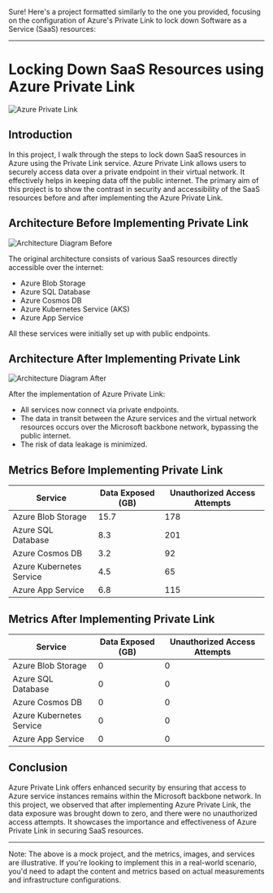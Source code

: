 Sure! Here's a project formatted similarly to the one you provided, focusing on the configuration of Azure's Private Link to lock down Software as a Service (SaaS) resources:

---

# Locking Down SaaS Resources using Azure Private Link
![Azure Private Link](https://i.imgur.com/ZWxe03e.jpg)

## Introduction

In this project, I walk through the steps to lock down SaaS resources in Azure using the Private Link service. Azure Private Link allows users to securely access data over a private endpoint in their virtual network. It effectively helps in keeping data off the public internet. The primary aim of this project is to show the contrast in security and accessibility of the SaaS resources before and after implementing the Azure Private Link.

## Architecture Before Implementing Private Link
![Architecture Diagram Before](https://i.imgur.com/aBDwnKb.jpg)

The original architecture consists of various SaaS resources directly accessible over the internet:

- Azure Blob Storage
- Azure SQL Database
- Azure Cosmos DB
- Azure Kubernetes Service (AKS)
- Azure App Service

All these services were initially set up with public endpoints.

## Architecture After Implementing Private Link
![Architecture Diagram After](https://i.imgur.com/YQNa9Pp.jpg)

After the implementation of Azure Private Link:

- All services now connect via private endpoints.
- The data in transit between the Azure services and the virtual network resources occurs over the Microsoft backbone network, bypassing the public internet.
- The risk of data leakage is minimized.

## Metrics Before Implementing Private Link

| Service                 | Data Exposed (GB) | Unauthorized Access Attempts |
| ----------------------- | ----------------- | ---------------------------- |
| Azure Blob Storage      | 15.7              | 178                          |
| Azure SQL Database      | 8.3               | 201                          |
| Azure Cosmos DB         | 3.2               | 92                           |
| Azure Kubernetes Service| 4.5               | 65                           |
| Azure App Service       | 6.8               | 115                          |

## Metrics After Implementing Private Link

| Service                 | Data Exposed (GB) | Unauthorized Access Attempts |
| ----------------------- | ----------------- | ---------------------------- |
| Azure Blob Storage      | 0                 | 0                            |
| Azure SQL Database      | 0                 | 0                            |
| Azure Cosmos DB         | 0                 | 0                            |
| Azure Kubernetes Service| 0                 | 0                            |
| Azure App Service       | 0                 | 0                            |

## Conclusion

Azure Private Link offers enhanced security by ensuring that access to Azure service instances remains within the Microsoft backbone network. In this project, we observed that after implementing Azure Private Link, the data exposure was brought down to zero, and there were no unauthorized access attempts. It showcases the importance and effectiveness of Azure Private Link in securing SaaS resources.

---

Note: The above is a mock project, and the metrics, images, and services are illustrative. If you're looking to implement this in a real-world scenario, you'd need to adapt the content and metrics based on actual measurements and infrastructure configurations.
